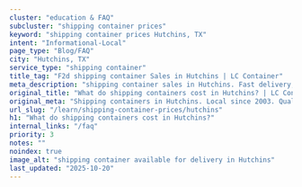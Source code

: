 ```yaml
---
cluster: "education & FAQ"
subcluster: "shipping container prices"
keyword: "shipping container prices Hutchins, TX"
intent: "Informational-Local"
page_type: "Blog/FAQ"
city: "Hutchins, TX"
service_type: "shipping container"
title_tag: "F2d shipping container Sales in Hutchins | LC Container"
meta_description: "shipping container sales in Hutchins. Fast delivery, competitive pricing. Serving shipping container prices area. Quote ID: 7JF. Call (214) 524-4168 for your free quote today."
original_title: "What do shipping containers cost in Hutchins? | LC Container"
original_meta: "Shipping containers in Hutchins. Local since 2003. Quality containers. Fast delivery. Get your free quote — call (214) 524-4168 today. LC Container — your tr..."
url_slug: "/learn/shipping-container-prices/hutchins"
h1: "What do shipping containers cost in Hutchins?"
internal_links: "/faq"
priority: 3
notes: ""
noindex: true
image_alt: "shipping container available for delivery in Hutchins"
last_updated: "2025-10-20"
---
```


<!-- TODO: Add unique city/inventory copy, images, and internal links here. -->
